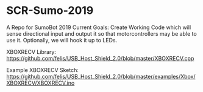 # SCR-Sumo-2019

A Repo for SumoBot 2019
Current Goals:
Create Working Code which will sense directional input and output it so that motorcontrollers may be able to use it. Optionally, we will hook it up to LEDs.

XBOXRECV Library: https://github.com/felis/USB_Host_Shield_2.0/blob/master/XBOXRECV.cpp

Example XBOXRECV Sketch: https://github.com/felis/USB_Host_Shield_2.0/blob/master/examples/Xbox/XBOXRECV/XBOXRECV.ino
